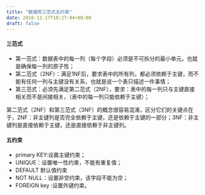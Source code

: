```yaml
---
title: "数据库三范式五约束"
date: 2018-12-17T10:27:04+08:00
draft: false
---
```


#### 三范式

- 第一范式：数据表中的每一列（每个字段）必须是不可拆分的最小单元，也就是确保每一列的原子性；
- 第二范式（2NF）：满足1NF后，要求表中的所有列，都必须依赖于主键，而不能有任何一列与主键没有关系，也就是说一个表只描述一件事情；
- 第三范式：必须先满足第二范式（2NF），要求：表中的每一列只与主键直接相关而不是间接相关，（表中的每一列只能依赖于主键）；

第二范式（2NF）和第三范式（3NF）的概念很容易混淆，区分它们的关键点在于，2NF：非主键列是否完全依赖于主键，还是依赖于主键的一部分；3NF：非主键列是直接依赖于主键，还是直接依赖于非主键列。

#### 五约束

- primary KEY:设置主键约束；
- UNIQUE：设置唯一性约束，不能有重复值；
- DEFAULT 默认值约束
- NOT NULL：设置非空约束，该字段不能为空；
- FOREIGN key :设置外键约束。

